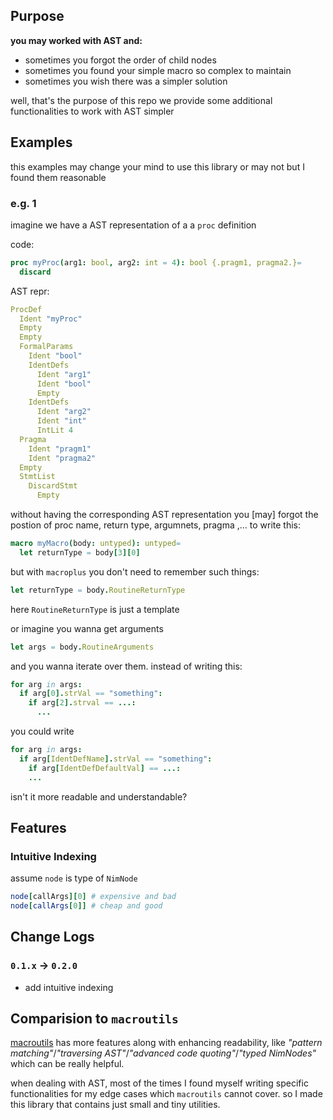 ## Purpose
**you may worked with AST and:**
 - sometimes you forgot the order of child nodes
 - sometimes you found your simple macro so complex to maintain
 - sometimes you wish there was a simpler solution

well, that's the purpose of this repo
we provide some additional functionalities to work with AST simpler

## Examples
this examples may change your mind to use this library or may not
but I found them reasonable


### e.g. 1
imagine we have a AST representation of a a `proc` definition

code:
```nim
proc myProc(arg1: bool, arg2: int = 4): bool {.pragm1, pragma2.}=
  discard
```
AST repr:
```nim
ProcDef
  Ident "myProc"
  Empty
  Empty
  FormalParams
    Ident "bool"
    IdentDefs
      Ident "arg1"
      Ident "bool"
      Empty
    IdentDefs
      Ident "arg2"
      Ident "int"
      IntLit 4
  Pragma
    Ident "pragm1"
    Ident "pragma2"
  Empty
  StmtList
    DiscardStmt
      Empty
```

without having the corresponding AST representation you [may] forgot the postion of proc name, return type, argumnets, pragma ,... to write this:

```nim
macro myMacro(body: untyped): untyped=
  let returnType = body[3][0]

```

but with `macroplus` you don't need to remember such things:
```nim
let returnType = body.RoutineReturnType
```
here `RoutineReturnType` is just a template


or imagine you wanna get arguments
```nim
let args = body.RoutineArguments
```
and  you wanna iterate over them. instead of writing this:
```nim
for arg in args:
  if arg[0].strVal == "something":
    if arg[2].strval == ...:
      ...
```
you could write
```nim
for arg in args:
  if arg[IdentDefName].strVal == "something":
    if arg[IdentDefDefaultVal] == ...:
    ...
```

isn't it more readable and understandable?


## Features
### Intuitive Indexing
assume `node` is type of `NimNode`
```nim
node[callArgs][0] # expensive and bad
node[callArgs[0]] # cheap and good
```

## Change Logs
### `0.1.x` -> `0.2.0`
* add intuitive indexing

## Comparision to `macroutils`
[macroutils](https://github.com/PMunch/macroutils) has more features along with enhancing readability, like *"pattern matching"*/*"traversing AST"*/*"advanced code quoting"*/*"typed NimNodes"* which can be really helpful.

when dealing with AST, most of the times I found myself writing specific functionalities for my edge cases which `macroutils` cannot cover. so I made this library that contains just small and tiny utilities.